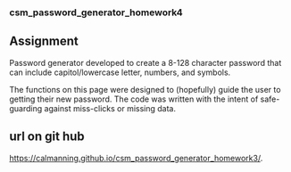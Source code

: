 ### csm_password_generator_homework4

## Assignment
Password generator developed to create a 8-128 character password that can include capitol/lowercase letter, numbers, and symbols.

The functions on this page were designed to (hopefully) guide the user to getting their new password. The code was written with the intent of safe-guarding against miss-clicks or missing data.

## url on git hub
https://calmanning.github.io/csm_password_generator_homework3/. 
